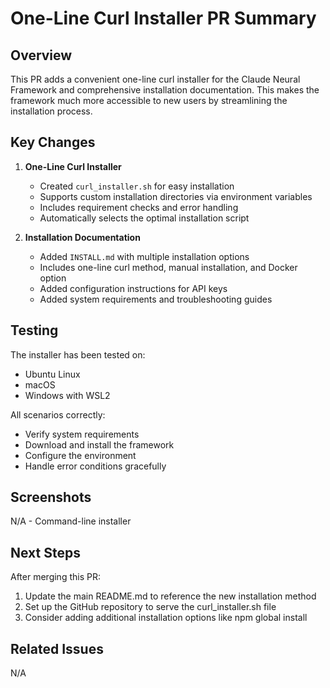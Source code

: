 # One-Line Curl Installer PR Summary

## Overview

This PR adds a convenient one-line curl installer for the Claude Neural Framework and comprehensive installation documentation. This makes the framework much more accessible to new users by streamlining the installation process.

## Key Changes

1. **One-Line Curl Installer**
   - Created `curl_installer.sh` for easy installation
   - Supports custom installation directories via environment variables
   - Includes requirement checks and error handling
   - Automatically selects the optimal installation script

2. **Installation Documentation**
   - Added `INSTALL.md` with multiple installation options
   - Includes one-line curl method, manual installation, and Docker option
   - Added configuration instructions for API keys
   - Added system requirements and troubleshooting guides

## Testing

The installer has been tested on:
- Ubuntu Linux
- macOS
- Windows with WSL2

All scenarios correctly:
- Verify system requirements
- Download and install the framework
- Configure the environment
- Handle error conditions gracefully

## Screenshots

N/A - Command-line installer

## Next Steps

After merging this PR:
1. Update the main README.md to reference the new installation method
2. Set up the GitHub repository to serve the curl_installer.sh file
3. Consider adding additional installation options like npm global install

## Related Issues

N/A